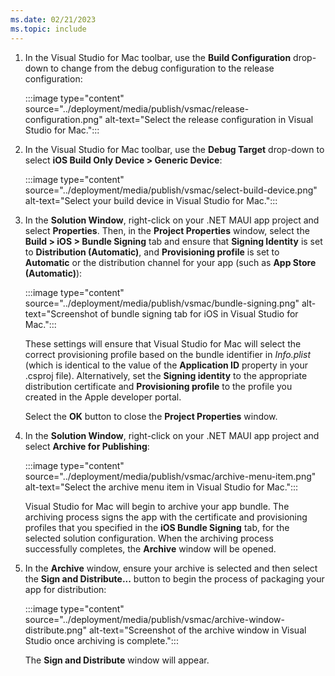 ```yaml
---
ms.date: 02/21/2023
ms.topic: include
---
```


1. In the Visual Studio for Mac toolbar, use the **Build Configuration** drop-down to change from the debug configuration to the release configuration:

    :::image type="content" source="../deployment/media/publish/vsmac/release-configuration.png" alt-text="Select the release configuration in Visual Studio for Mac.":::

1. In the Visual Studio for Mac toolbar, use the **Debug Target** drop-down to select **iOS Build Only Device > Generic Device**:

    :::image type="content" source="../deployment/media/publish/vsmac/select-build-device.png" alt-text="Select your build device in Visual Studio for Mac.":::

1. In the **Solution Window**, right-click on your .NET MAUI app project and select **Properties**. Then, in the **Project Properties** window, select the **Build > iOS > Bundle Signing** tab and ensure that **Signing Identity** is set to **Distribution (Automatic)**, and **Provisioning profile** is set to **Automatic** or the distribution channel for your app (such as **App Store (Automatic)**):

    :::image type="content" source="../deployment/media/publish/vsmac/bundle-signing.png" alt-text="Screenshot of bundle signing tab for iOS in Visual Studio for Mac.":::

    These settings will ensure that Visual Studio for Mac will select the correct provisioning profile based on the bundle identifier in *Info.plist* (which is identical to the value of the **Application ID** property in your .csproj file). Alternatively, set the **Signing identity** to the appropriate distribution certificate and **Provisioning profile** to the profile you created in the Apple developer portal.

    Select the **OK** button to close the **Project Properties** window.

1. In the **Solution Window**, right-click on your .NET MAUI app project and select **Archive for Publishing**:

    :::image type="content" source="../deployment/media/publish/vsmac/archive-menu-item.png" alt-text="Select the archive menu item in Visual Studio for Mac.":::

    Visual Studio for Mac will begin to archive your app bundle. The archiving process signs the app with the certificate and provisioning profiles that you specified in the **iOS Bundle Signing** tab, for the selected solution configuration. When the archiving process successfully completes, the **Archive** window will be opened.

1. In the **Archive** window, ensure your archive is selected and then select the **Sign and Distribute...** button to begin the process of packaging your app for distribution:

    :::image type="content" source="../deployment/media/publish/vsmac/archive-window-distribute.png" alt-text="Screenshot of the archive window in Visual Studio once archiving is complete.":::

    The **Sign and Distribute** window will appear.
